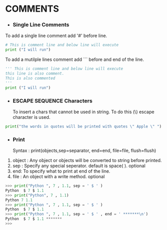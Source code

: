 # COMMENTS

* ### Single Line Comments  
To add a single line comment add '#' before line.
  
```python 
# This is comment line and below line will execute
print ("I will run")

``` 
To add a mutilple lines comment add ``` before  and end of the line.
  


```python 
''' This is comment line and below line will execute
this line is also comment.
This is also commented
'''
print ("I will run")
```

* ### ESCAPE SEQUENCE Characters

  To insert a chars that cannot be used in string. To do this (\\) escape character is used.

```python
print("the words in quotes will be printed with quotes \" Apple \" ")
```

* ### Print

  Syntax : print(objects,sep=separator, end=end, file=file, flush=flush)

1. object : Any object or objects will be converted to string before printed.
2. sep : Specify any special seperator. default is space( ).  optional
3. end: To specify what to print at end of the line.
4. file : An object with a write method.  optional

```python
>>> print("Python ", 7 , 1.1, sep = ' $ ' )
Python  $ 7 $ 1.1
>>> print("Python", 7 , 1.1)
Python 7 1.1
>>> print("Python ", 7 , 1.1, sep = ' $ ' )
Python  $ 7 $ 1.1
>>> print("Python ", 7 , 1.1, sep = ' $ ' , end = ' *******\n')
Python  $ 7 $ 1.1 *******
>>>
```
